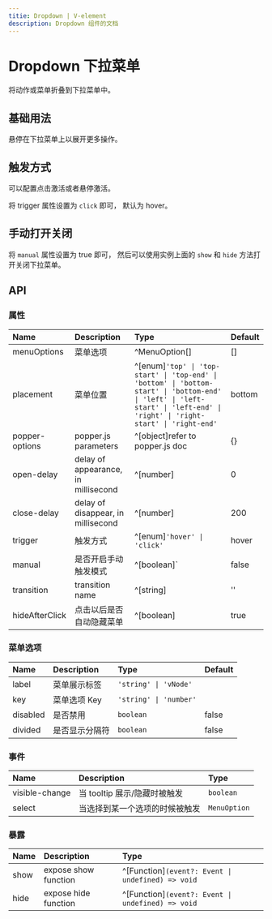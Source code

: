 ```yaml
---
titie: Dropdown | V-element
description: Dropdown 组件的文档
---
```


# Dropdown 下拉菜单
将动作或菜单折叠到下拉菜单中。

## 基础用法
悬停在下拉菜单上以展开更多操作。

<preview path="../demo/Dropdown/Basic.vue" title="基础用法" description="Dropdown 组件的基础用法"></preview>


## 触发方式
可以配置点击激活或者悬停激活。

将 trigger 属性设置为 `click` 即可， 默认为 hover。

<preview path="../demo/Dropdown/Trigger.vue" title="触发方式" description="Dropdown 组件的触发方式"></preview>


## 手动打开关闭
将 `manual` 属性设置为 true 即可， 然后可以使用实例上面的 `show` 和 `hide` 方法打开关闭下拉菜单。

<preview path="../demo/Dropdown/Manual.vue" title="手动打开关闭" description="手动打开关闭"></preview>

## API

### 属性
|Name|Description|Type|Default|
|:----|:----|:----|:----|
|menuOptions|菜单选项|^MenuOption[]|[]|
|placement|菜单位置|^[enum]`'top' \| 'top-start' \| 'top-end' \| 'bottom' \| 'bottom-start' \| 'bottom-end' \| 'left' \| 'left-start' \| 'left-end' \| 'right' \| 'right-start' \| 'right-end'`|bottom|`
|popper-options|popper.js parameters|^[object]refer to popper.js doc|{}|
|open-delay|delay of appearance, in millisecond|^[number]|0|
|close-delay|delay of disappear, in millisecond|^[number]|200|
|trigger|触发方式|^[enum]`'hover' \| 'click'`|hover|
|manual|是否开启手动触发模式|^[boolean]`|false|
|transition|transition name|^[string]|''|
|hideAfterClick|点击以后是否自动隐藏菜单|^[boolean]|true|

### 菜单选项
|Name|Description|Type|Default|
|:----|:----|:----|:----|
|label|菜单展示标签|`'string' \| 'vNode'`| |
|key|菜单选项 Key|`'string' \| 'number'`| |
|disabled|是否禁用|`boolean`|false|
|divided|是否显示分隔符|`boolean`|false|


### 事件
|Name|Description|Type|
|:----|:----|:----|
|visible-change|当 tooltip 展示/隐藏时被触发|`boolean`|
|select|当选择到某一个选项的时候被触发|`MenuOption`|


### 暴露
|Name|Description|Type|
|:----|:----|:----|
|show|expose show function|^[Function]`(event?: Event \| undefined) => void`|
|hide|expose hide function|^[Function]`(event?: Event \| undefined) => void`|
